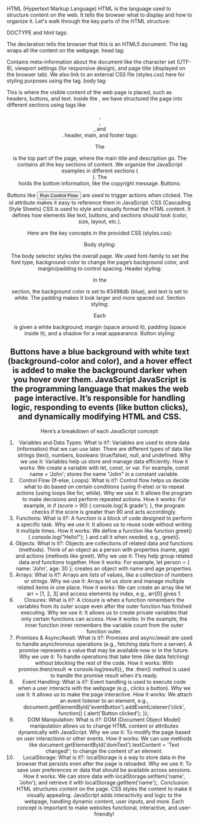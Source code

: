 HTML (Hypertext Markup Language)
HTML is the language used to structure content on the web. It tells the browser what to display and how to organize it. Let's walk through the key parts of the HTML structure:

DOCTYPE and html tags:

The <!DOCTYPE html> declaration tells the browser that this is an HTML5 document.
The <html> tag wraps all the content on the webpage.
head tag:

Contains meta-information about the document like the character set (UTF-8), viewport settings (for responsive design), and page title (displayed on the browser tab).
We also link to an external CSS file (styles.css) here for styling purposes using the <link> tag.
body tag:

This is where the visible content of the web page is placed, such as headers, buttons, and text. Inside the <body>, we have structured the page into different sections using tags like <header>, <main>, <section>, and <footer>.
header, main, and footer tags:

The <header> is the top part of the page, where the main title and description go.
The <main> contains all the key sections of content. We organize the JavaScript examples in different sections (<section>).
The <footer> holds the bottom information, like the copyright message.
Buttons:

Buttons like <button id="controlFlowBtn">Run Control Flow</button> are used to trigger actions when clicked. The id attribute makes it easy to reference them in JavaScript.
CSS (Cascading Style Sheets)
CSS is used to style and visually format the HTML content. It defines how elements like text, buttons, and sections should look (color, size, layout, etc.).

Here are the key concepts in the provided CSS (styles.css):

Body styling:

The body selector styles the overall page. We used font-family to set the font type, background-color to change the page’s background color, and margin/padding to control spacing.
Header styling:

In the <header> section, the background color is set to #3498db (blue), and text is set to white. The padding makes it look larger and more spaced out.
Section styling:

Each <section> is given a white background, margin (space around it), padding (space inside it), and a shadow for a neat appearance.
Button styling:

Buttons have a blue background with white text (background-color and color), and a hover effect is added to make the background darker when you hover over them.
JavaScript
JavaScript is the programming language that makes the web page interactive. It’s responsible for handling logic, responding to events (like button clicks), and dynamically modifying HTML and CSS.
----------------------------------------------------------------------------------------------------------------------------------------
Here’s a breakdown of each JavaScript concept:

1. Variables and Data Types:
What is it?: Variables are used to store data (information) that we can use later. There are different types of data like strings (text), numbers, booleans (true/false), null, and undefined.
Why we use it: Variables help us store and manage data efficiently.
How it works: We create a variable with let, const, or var. For example, const name = 'John'; stores the name "John" in a constant variable.
2. Control Flow (If-else, Loops):
What is it?: Control flow helps us decide what to do based on certain conditions (using if-else) or to repeat actions (using loops like for, while).
Why we use it: It allows the program to make decisions and perform repeated actions.
How it works: For example, in if (score > 90) { console.log('A grade'); }, the program checks if the score is greater than 90 and acts accordingly.
3. Functions:
What is it?: A function is a block of code designed to perform a specific task.
Why we use it: It allows us to reuse code without writing it multiple times.
How it works: We define a function like function greet() { console.log("Hello!"); } and call it when needed, e.g., greet().
4. Objects:
What is it?: Objects are collections of related data and functions (methods). Think of an object as a person with properties (name, age) and actions (methods like greet).
Why we use it: They help group related data and functions together.
How it works: For example, let person = { name: 'John', age: 30 }; creates an object with name and age properties.
5. Arrays:
What is it?: Arrays are lists of values, like a collection of numbers or strings.
Why we use it: Arrays let us store and manage multiple related items in one place.
How it works: We can create an array like let arr = [1, 2, 3] and access elements by index, e.g., arr[0] gives 1.
6. Closures:
What is it?: A closure is when a function remembers the variables from its outer scope even after the outer function has finished executing.
Why we use it: It allows us to create private variables that only certain functions can access.
How it works: In the example, the inner function inner remembers the variable count from the outer function outer.
7. Promises & Async/Await:
What is it?: Promises and async/await are used to handle asynchronous operations (e.g., fetching data from a server). A promise represents a value that may be available now or in the future.
Why we use it: To handle operations that take time (like data fetching) without blocking the rest of the code.
How it works: With promise.then(result => console.log(result));, the .then() method is used to handle the promise result when it’s ready.
8. Event Handling:
What is it?: Event handling is used to execute code when a user interacts with the webpage (e.g., clicks a button).
Why we use it: It allows us to make the page interactive.
How it works: We attach an event listener to an element, e.g., document.getElementById('eventButton').addEventListener('click', function() { alert('Button clicked'); });.
9. DOM Manipulation:
What is it?: DOM (Document Object Model) manipulation allows us to change HTML content or attributes dynamically with JavaScript.
Why we use it: To modify the page based on user interactions or other events.
How it works: We can use methods like document.getElementById('domText').textContent = 'Text changed!'; to change the content of an element.
10. LocalStorage:
What is it?: localStorage is a way to store data in the browser that persists even after the page is reloaded.
Why we use it: To save user preferences or data that should be available across sessions.
How it works: We can store data with localStorage.setItem('name', 'John'); and retrieve it with localStorage.getItem('name');.
Conclusion:
HTML structures content on the page.
CSS styles the content to make it visually appealing.
JavaScript adds interactivity and logic to the webpage, handling dynamic content, user inputs, and more.
Each concept is important to make websites functional, interactive, and user-friendly!